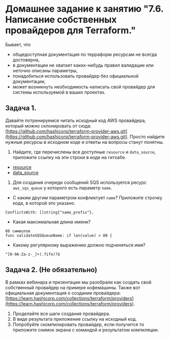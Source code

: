 # Домашнее задание к занятию "7.6. Написание собственных провайдеров для Terraform."

Бывает, что 
* общедоступная документация по терраформ ресурсам не всегда достоверна,
* в документации не хватает каких-нибудь правил валидации или неточно описаны параметры,
* понадобиться использовать провайдер без официальной документации,
* может возникнуть необходимость написать свой провайдер для системы используемой в ваших проектах.   

## Задача 1. 
Давайте потренируемся читать исходный код AWS провайдера, который можно склонировать от сюда: 
[https://github.com/hashicorp/terraform-provider-aws.git](https://github.com/hashicorp/terraform-provider-aws.git).
Просто найдите нужные ресурсы в исходном коде и ответы на вопросы станут понятны.  


1. Найдите, где перечислены все доступные `resource` и `data_source`, приложите ссылку на эти строки в коде на 
гитхабе.

* [resource](https://github.com/hashicorp/terraform-provider-aws/blob/1776cbf7cac4a821fcc3aebe06fc52845aab4e11/aws/provider.go#L394)
* [data_source](https://github.com/hashicorp/terraform-provider-aws/blob/1776cbf7cac4a821fcc3aebe06fc52845aab4e11/aws/provider.go#L167)
   
1. Для создания очереди сообщений SQS используется ресурс `aws_sqs_queue` у которого есть параметр `name`. 
* С каким другим параметром конфликтует `name`? Приложите строчку кода, в которой это указано.

```
ConflictsWith: []string{"name_prefix"},
```

* Какая максимальная длина имени? 

```
80 символов
func validateSQSQueueName: if len(value) > 80 {
```

* Какому регулярному выражению должно подчиняться имя? 

```
^[0-9A-Za-z-_]+(.fifo)?$
```    

## Задача 2. (Не обязательно) 
В рамках вебинара и презентации мы разобрали как создать свой собственный провайдер на примере кофемашины. 
Также вот официальная документация о создании провайдера: 
[https://learn.hashicorp.com/collections/terraform/providers](https://learn.hashicorp.com/collections/terraform/providers).

1. Проделайте все шаги создания провайдера.
2. В виде результата приложение ссылку на исходный код.
3. Попробуйте скомпилировать провайдер, если получится то приложите снимок экрана с командой и результатом компиляции.   
